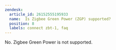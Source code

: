 ```yaml
---
zendesk:
  article_id: 26152555195933
  name:  Is Zigbee Green Power (ZGP) supported?
  position: 8
  labels: connect zbt-1, faq
---
```


No. Zigbee Green Power is not supported.
